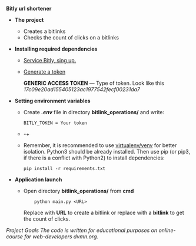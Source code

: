 **Bitly url shortener**

- **The project** 
  - Creates a bitlinks
  - Checks the count of clicks on a bitlinks

- **Installing required dependencies**

  - [Service Bitly, sing up.](https://bit.ly/)

  - [Generate a token](https://bitly.com/a/oauth_apps)

    **GENERIC ACCESS TOKEN** — Type of token. Look like this *17c09e20ad155405123ac1977542fecf00231da7*
	
- **Setting environment variables**
  - Create ***.env*** file in directory **bitlink_operations/** and write:

	    BITLY_TOKEN = Your token
		
  -  -+
  -  Remember, it is recommended to use [virtualenv/venv](https://docs.python.org/3/library/venv.html) for better isolation.
     Python3 should be already installed. Then use pip (or pip3, if there is a conflict with Python2) to install dependencies:

	     pip install -r requirements.txt
		
- **Application launch**

  - Open directory **bitlink_operations/** from **cmd**
      
            python main.py <URL>

    Replace <URL> with **URL** to create a bitlink or replace with a **bitlink** to get the count of clicks. 
	
*Project Goals
 The code is written for educational purposes on online-course for web-developers dvmn.org.*
